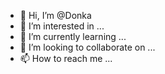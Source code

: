 - 👋 Hi, I’m @Donka
- 👀 I’m interested in ...
- 🌱 I’m currently learning ...
- 💞️ I’m looking to collaborate on ...
- 📫 How to reach me ...

<!---
DonkaScript/DonkaScript is a ✨ special ✨ repository because its `README.md` (this file) appears on your GitHub profile.
You can click the Preview link to take a look at your changes.
--->
